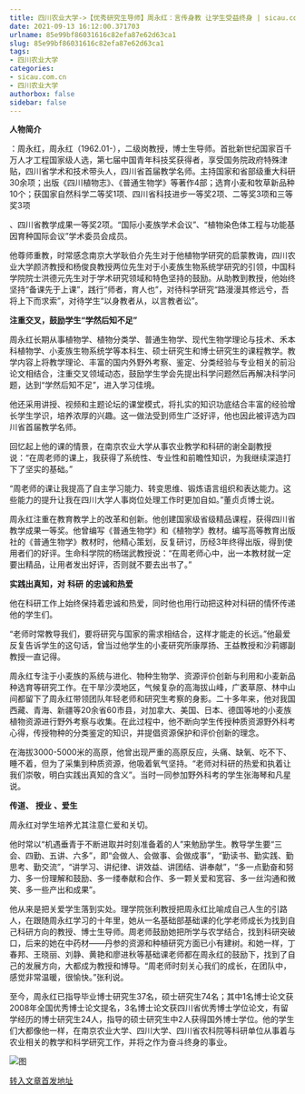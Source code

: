 ```yaml
---
title: 四川农业大学->【优秀研究生导师】周永红：言传身教 让学生受益终身 | sicau.com.cn
date: 2021-09-13 16:12:00.371703
urlname: 85e99bf86031616c82efa87e62d63ca1
slug: 85e99bf86031616c82efa87e62d63ca1
tags: 
- 四川农业大学
categories:
- sicau.com.cn
- 四川农业大学
authorbox: false
sidebar: false
---
```

**人物简介**

：周永红，周永红（1962.01-），二级岗教授，博士生导师。首批新世纪国家百千万人才工程国家级人选，第七届中国青年科技奖获得者，享受国务院政府特殊津贴，四川省学术和技术带头人，四川省首届教学名师。主持国家和省部级重大科研30余项；出版《四川植物志》、《普通生物学》等著作4部；选育小麦和牧草新品种10个；获国家自然科学二等奖1项、四川省科技进步一等奖2项、二等奖3项和三等奖3项
<!--more-->
、四川省教学成果一等奖2项。“国际小麦族学术会议”、“植物染色体工程与功能基因育种国际会议”学术委员会成员。

他尊师重教，时常感念南京大学耿伯介先生对于他植物学研究的启蒙教诲，四川农业大学颜济教授和杨俊良教授两位先生对于小麦族生物系统学研究的引领，中国科学院院士洪德元先生对于学术研究领域和特色坚持的鼓励。从助教到教授，他始终坚持“备课先于上课”，践行“师者，育人也”，对待科学研究“路漫漫其修远兮，吾将上下而求索”，对待学生“以身教者从，以言教者讼”。

**注重交叉，鼓励学生“学然后知不足”**

周永红长期从事植物学、植物分类学、普通生物学、现代生物学理论与技术、禾本科植物学、小麦族生物系统学等本科生、硕士研究生和博士研究生的课程教学。教学内容上将教学理论、丰富的国内外野外考察、鉴定、分类经验与专业相关的前沿论文相结合，注重交叉领域动态，鼓励学生学会先提出科学问题然后再解决科学问题，达到“学然后知不足”，进入学习佳境。

他还采用讲授、视频和主题论坛的课堂模式，将扎实的知识功底结合丰富的经验增长学生学识，培养浓厚的兴趣。这一做法受到师生广泛好评，他也因此被评选为四川省首届教学名师。

回忆起上他的课的情景，在南京农业大学从事农业教学和科研的谢全副教授说：“在周老师的课上，我获得了系统性、专业性和前瞻性知识，为我继续深造打下了坚实的基础。”

“周老师的课让我提高了自主学习能力、转变思维、锻炼语言组织和表达能力。这些能力的提升让我在四川大学人事岗位处理工作时更加自如。”董贞贞博士说。

周永红注重在教育教学上的改革和创新。他创建国家级省级精品课程，获得四川省教学成果一等奖。他曾编写《普通生物学》和《植物学》教材。编写高等教育出版社的《普通生物学》教材时，他精心策划，反复研讨，历经3年终得出版，得到使用者们的好评。生命科学院的杨瑞武教授说：“在周老师心中，出一本教材就一定要出精品，让用者发出好评，否则就不要去出书了。”

**实践出真知，对** **科研** **的忠诚和热爱**

他在科研工作上始终保持着忠诚和热爱，同时他也用行动把这种对科研的情怀传递他的学生们。

“老师时常教导我们，要将研究与国家的需求相结合，这样才能走的长远。”他最爱反复告诉学生的这句话，曾当过他学生的小麦研究所康厚扬、王益教授和沙莉娜副教授一直记得。

周永红专注于小麦族的系统与进化、物种生物学、资源评价创新与利用和小麦新品种选育等研究工作。在干旱沙漠地区，气候复杂的高海拔山峰，广袤草原、林中山间都留下了周永红带领团队年轻老师和研究生考察的身影。二十多年来，他对我国西藏、青海、新疆等20余省60市县，对加拿大、美国、日本、德国等地的小麦族植物资源进行野外考察与收集。在此过程中，他不断向学生传授种质资源野外科考心得，传授物种的分类鉴定的知识，并提倡资源保护和评价创新的理念。

在海拔3000-5000米的高原，他曾出现严重的高原反应，头痛、缺氧、吃不下、睡不着，但为了采集到种质资源，他吸着氧气坚持。“老师对科研的热爱和执着让我们崇敬，明白实践出真知的含义”。当时一同参加野外科考的学生张海琴和凡星说。

**传道、** **授业** **、爱生**

周永红对学生培养尤其注意仁爱和关切。

他时常以“机遇垂青于不断进取并时刻准备着的人”来勉励学生。教导学生要“三会、四勤、五讲、六多”，即“会做人、会做事、会做成事”，“勤读书、勤实践、勤思考、勤交流”，“讲学习、讲纪律、讲效益、讲团结、讲奉献”，“多一点勤奋和努力、多一份理解和鼓励、多一缕奉献和合作、多一颗关爱和宽容、多一丝沟通和微笑、多一些产出和成果”。

他从来是把关爱学生落到实处。理学院张利教授把周永红比喻成自己人生的引路人，在跟随周永红学习的十年里，她从一名基础部基础课的化学老师成长为找到自己科研方向的教授、博士生导师。周老师鼓励她把所学与农学结合，找到科研突破口，后来的她在中药材——丹参的资源和种植研究方面已小有建树。和她一样，丁春邦、王晓丽、刘静、黄艳和廖进秋等基础课老师都在周永红的鼓励下，找到了自己的发展方向，大都成为教授和博导。“周老师时刻关心我们的成长，在团队中，感觉非常温暖，很愉快。”张利说。

至今，周永红已指导毕业博士研究生37名，硕士研究生74名；其中1名博士论文获2008年全国优秀博士论文提名，3名博士论文获四川省优秀博士学位论文，有留学经历的博士研究生24人，指导的硕士研究生中2人获得国外博士学位。他的学生们大都像他一样，在南京农业大学、四川大学、四川省农科院等科研单位从事着与农业相关的教学和科学研究工作，并将之作为奋斗终身的事业。

![图](https://news.sicau.edu.cn/__local/C/22/EB/67480E24D42F0267B9F770C1E49_AE66E986_458F2.png)

[转入文章首发地址](https://news.sicau.edu.cn/info/1078/64261.htm)